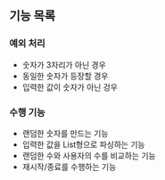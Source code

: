 ## 기능 목록

### 예외 처리
- 숫자가 3자리가 아닌 경우
- 동일한 숫자가 등장할 경우
- 입력한 값이 숫자가 아닌 겅우

### 수행 기능
- 랜덤한 숫자를 만드는 기능
- 입력한 값을 List<Integer>형으로 파싱하는 기능
- 랜덤한 수와 사용자의 수를 비교하는 기능
- 재시작/종료를 수행하는 기능

